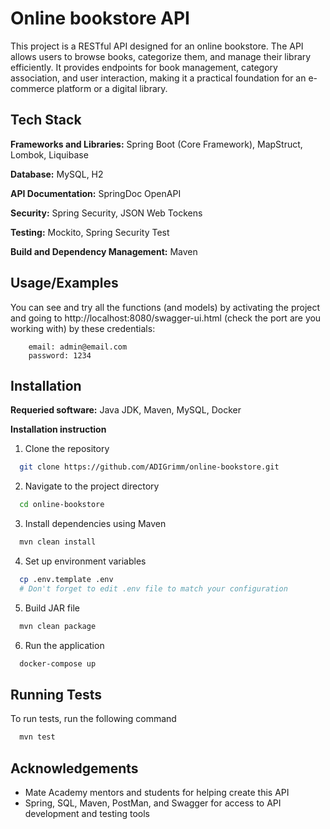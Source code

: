 
# Online bookstore API

This project is a RESTful API designed for an online bookstore. The API allows users to browse books, categorize them, and manage their library efficiently. It provides endpoints for book management, category association, and user interaction, making it a practical foundation for an e-commerce platform or a digital library.


## Tech Stack

**Frameworks and Libraries:** Spring Boot (Core Framework), MapStruct, Lombok, Liquibase  

**Database:** MySQL, H2

**API Documentation:** SpringDoc OpenAPI

**Security:** Spring Security, JSON Web Tockens 

**Testing:** Mockito, Spring Security Test

**Build and Dependency Management:** Maven


## Usage/Examples

You can see and try all the functions (and models) by activating the project and going to http://localhost:8080/swagger-ui.html (check the port are you working with) by these credentials:
```
    email: admin@email.com
    password: 1234
```


## Installation

**Requeried software:** Java JDK, Maven, MySQL, Docker 

**Installation instruction**

1) Clone the repository
```bash
  git clone https://github.com/ADIGrimm/online-bookstore.git
```

2) Navigate to the project directory
```bash
  cd online-bookstore
```

3) Install dependencies using Maven
```bash
  mvn clean install
```

4) Set up environment variables
```bash
  cp .env.template .env
  # Don't forget to edit .env file to match your configuration
```

5) Build JAR file
```bash
  mvn clean package
```

6) Run the application
```bash
  docker-compose up
```

    
## Running Tests

To run tests, run the following command

```bash
  mvn test
```


## Acknowledgements
 - Mate Academy mentors and students for helping create this API
 - Spring, SQL, Maven, PostMan, and Swagger for access to API development and testing tools
